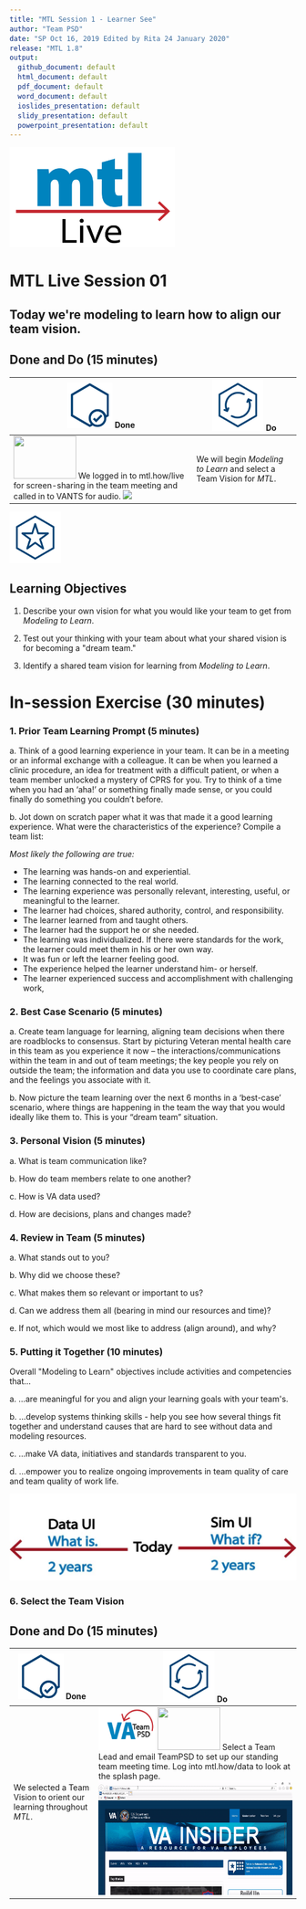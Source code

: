```yaml
---
title: "MTL Session 1 - Learner See"
author: "Team PSD"
date: "SP Oct 16, 2019 Edited by Rita 24 January 2020"
release: "MTL 1.8"
output: 
  github_document: default
  html_document: default
  pdf_document: default
  word_document: default
  ioslides_presentation: default
  slidy_presentation: default
  powerpoint_presentation: default
---
```


[<img src = "https://github.com/lzim/teampsd/blob/master/resources/logos/mtl_live_sq_sm.png"
     height = "175" width = "290">](#)

# MTL Live Session 01

## Today we're modeling to learn how to align our team vision.

## Done and Do (15 minutes)
<!-- Done/Do Tables -->
| [<img src = "https://github.com/lzim/teampsd/blob/master/resources/icons/done.png" alt = "Done" height = "80" width = "80">](#) **Done** | [<img src = "https://github.com/lzim/teampsd/blob/master/resources/icons/do.png" alt = "Do" height = "90" width = "90">](#) **Do** |
| --- | --- | 
|[<img src = "https://raw.githubusercontent.com/lzim/teampsd/master/resources/logos/mtl_how_live_sm.png" height = "75" width = "110">](http://mtl.how/live) We logged in to mtl.how/live for screen-sharing in the team meeting and called in to VANTS for audio. [![](https://raw.githubusercontent.com/lzim/teampsd/master/resources/gifs/mtl_live.gif)](#Learning-Objectives)| We will begin _Modeling to Learn_ and select a Team Vision for _MTL_. | 

<!-- Learning Objectives Icon --> 
[<img src = "https://github.com/lzim/teampsd/blob/master/resources/icons/learning_objectives.png" alt = "Learning Objectives" height = "90" width = "90" style ="display: inline-block">](#)

## Learning Objectives

1. Describe your own vision for what you would like your team to get from *Modeling to Learn*.

2. Test out your thinking with your team about what your shared vision is for becoming a "dream team."

3. Identify a shared team vision for learning from *Modeling to Learn*.


# In-session Exercise (30 minutes)

### 1. Prior Team Learning Prompt (5 minutes) 

a. Think of a good learning experience in your team. It can be in a meeting or an informal exchange with a colleague. It can be when you learned a clinic procedure, an idea for treatment with a difficult patient, or when a team member unlocked a mystery of CPRS for you. Try to think of a time when you had an ‘aha!’ or something finally made sense, or you could finally do something you couldn’t before.  

b. Jot down on scratch paper what it was that made it a good learning experience. What were the characteristics of the experience? Compile a team list:  

*Most likely the following are true:*   
* The learning was hands-on and experiential.
* The learning connected to the real world.
* The learning experience was personally relevant, interesting, useful, or meaningful to the learner.
* The learner had choices, shared authority, control, and responsibility.
* The learner learned from and taught others.
* The learner had the support he or she needed.
* The learning was individualized. If there were standards for the work, the learner could meet them in his or her own way.
* It was fun or left the learner feeling good.
* The experience helped the learner understand him- or herself.
* The learner experienced success and accomplishment with challenging work,

### 2. Best Case Scenario (5 minutes)

a. Create team language for learning, aligning team decisions when there are roadblocks to consensus. Start by picturing Veteran mental health care in this team as you experience it now – the interactions/communications within the team in and out of team meetings; the key people you rely on outside the team; the information and data you use to coordinate care plans, and the feelings you associate with it.  

b. Now picture the team learning over the next 6 months in a ‘best-case’ scenario, where things are happening in the team the way that you would ideally like them to. This is your “dream team” situation.  

### 3. Personal Vision (5 minutes)  

a. What is team communication like?

b. How do team members relate to one another?

c. How is VA data used?

d. How are decisions, plans and changes made?

### 4. Review in Team (5 minutes)  

a. What stands out to you?

b. Why did we choose these?

c. What makes them so relevant or important to us?

d. Can we address them all (bearing in mind our resources and time)?

e. If not, which would we most like to address (align around), and why?

### 5. Putting it Together (10 minutes)

Overall "Modeling to Learn" objectives include activities and competencies that…

a. …are meaningful for you and align your learning goals with your team's.

b. …develop systems thinking skills - help you see how several things fit together and understand causes that are hard to see without data and modeling resources.

c. …make VA data, initiatives and standards transparent to you. 

d. …empower you to realize ongoing improvements in team quality of care and team quality of work life.

<img src = "https://raw.githubusercontent.com/lzim/teampsd/master/resources/illustrations/data_ui_sim_ui.png">

### 6. Select the Team Vision

## Done and Do (15 minutes)
<!-- Done/Do Tables -->
| [<img src = "https://github.com/lzim/teampsd/blob/master/resources/icons/done.png" height = "80" width = "80">](https://github.com/lzim/mtl/blob/master/session01/s01_learner/mtl_session01_see.md) **Done** | [<img src = "https://github.com/lzim/teampsd/blob/master/resources/icons/do.png" height = "90" width = "90">](https://github.com/lzim/mtl/blob/master/session01/s01_learner/mtl_session01_see.md) **Do** |
| --- | --- | 
| We selected a Team Vision to orient our learning throughout _MTL_.  | [<img src = "https://raw.githubusercontent.com/lzim/teampsd/teampsd_style/teampsd_logo/va_team_psd_logo_sq_sm.png" height = "75" width = "100">](mailto:mtl.info@va.gov) [<img src = "https://raw.githubusercontent.com/lzim/teampsd/master/resources/logos/mtl_how_data_sm.png" height = "75" width = "110">](http://mtl.how/data) Select a Team Lead and email TeamPSD to set up our standing team meeting time. Log into mtl.how/data to look at the splash page. <img src="https://raw.githubusercontent.com/lzim/teampsd/master/resources/gifs/data_ui_login.gif" height="200px" width="350px" /> |

